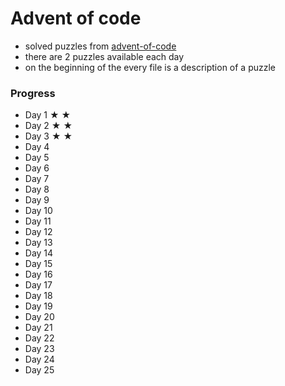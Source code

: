 # Advent of code

* solved puzzles from [advent-of-code](http://adventofcode.com/)
* there are 2 puzzles available each day
* on the beginning of the every file is a description of a puzzle


### Progress

* Day 1  ★ ★
* Day 2  ★ ★
* Day 3  ★ ★
* Day 4  
* Day 5  
* Day 6  
* Day 7  
* Day 8  
* Day 9  
* Day 10  
* Day 11  
* Day 12  
* Day 13  
* Day 14  
* Day 15  
* Day 16  
* Day 17  
* Day 18  
* Day 19  
* Day 20  
* Day 21  
* Day 22  
* Day 23  
* Day 24  
* Day 25  
